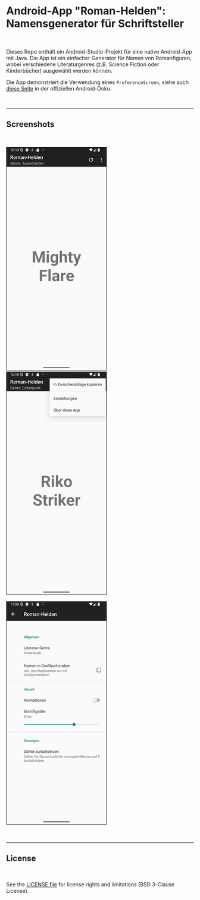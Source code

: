 # Android-App "Roman-Helden": Namensgenerator für Schriftsteller #

<br>

Dieses Repo enthält ein Android-Studio-Projekt für eine native Android-App mit Java.
Die App ist ein einfacher Generator für Namen von Romanfiguren, wobei verschiedene
Literaturgenres (z.B. Science Fiction oder Kinderbücher) ausgewählt werden können.

Die App demonstriert die Verwendung eines `PreferenceScreen`, siehe auch 
[diese Seite](https://developer.android.com/develop/ui/views/components/settings?hl=de#java) 
in der offiziellen Android-Doku.

<br>

----

## Screenshots ##

<br>

![Screenshot 1](screenshot_1.png) &nbsp; ![Screenshot 2](screenshot_2.png)

![Screenshot 3](screenshot_3.png)

<br>

----

## License ##

<br>

See the [LICENSE file](LICENSE.md) for license rights and limitations (BSD 3-Clause License).

<br>
